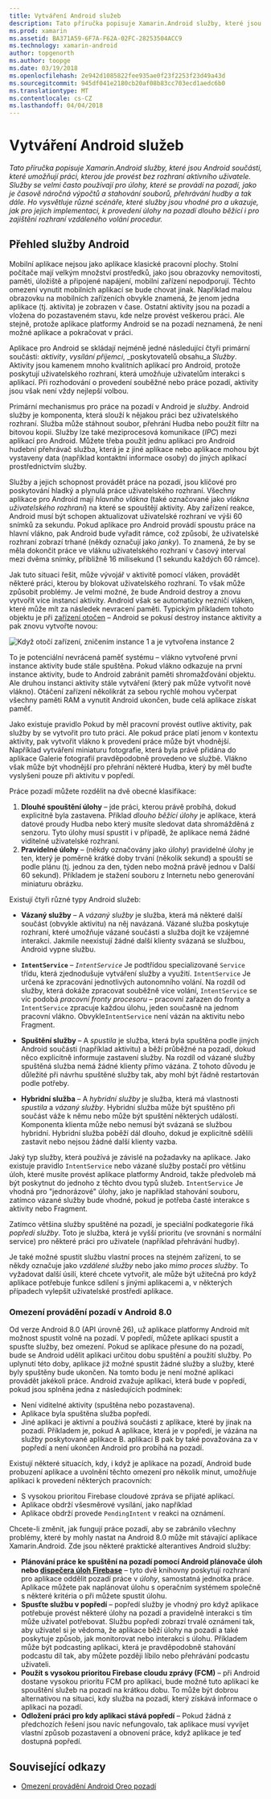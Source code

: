 ```yaml
---
title: Vytváření Android služeb
description: Tato příručka popisuje Xamarin.Android služby, které jsou Android součásti, které umožňují práci, kterou jde provést bez rozhraní aktivního uživatele. Služby se velmi často používají pro úlohy, které se provádí na pozadí, jako je časově náročná výpočtů a stahování souborů, přehrávání hudby a tak dále. Ho vysvětluje různé scénáře, které služby jsou vhodné pro a ukazuje, jak pro jejich implementaci, k provedení úlohy na pozadí dlouho běžící i pro zajištění rozhraní vzdáleného volání procedur.
ms.prod: xamarin
ms.assetid: BA371A59-6F7A-F62A-02FC-28253504ACC9
ms.technology: xamarin-android
author: topgenorth
ms.author: toopge
ms.date: 03/19/2018
ms.openlocfilehash: 2e942d1085822fee935ae0f23f2253f23d49a43d
ms.sourcegitcommit: 945df041e2180cb20af08b83cc703ecd1aedc6b0
ms.translationtype: MT
ms.contentlocale: cs-CZ
ms.lasthandoff: 04/04/2018
---
```

# <a name="creating-android-services"></a>Vytváření Android služeb

_Tato příručka popisuje Xamarin.Android služby, které jsou Android součásti, které umožňují práci, kterou jde provést bez rozhraní aktivního uživatele. Služby se velmi často používají pro úlohy, které se provádí na pozadí, jako je časově náročná výpočtů a stahování souborů, přehrávání hudby a tak dále. Ho vysvětluje různé scénáře, které služby jsou vhodné pro a ukazuje, jak pro jejich implementaci, k provedení úlohy na pozadí dlouho běžící i pro zajištění rozhraní vzdáleného volání procedur._

## <a name="android-services-overview"></a>Přehled služby Android

Mobilní aplikace nejsou jako aplikace klasické pracovní plochy. Stolní počítače mají velkým množství prostředků, jako jsou obrazovky nemovitosti, paměti, úložiště a připojené napájení, mobilní zařízení nepodporují. Těchto omezení vynutit mobilních aplikací se bude chovat jinak. Například malou obrazovku na mobilních zařízeních obvykle znamená, že jenom jedna aplikace (tj. aktivita) je zobrazen v čase. Ostatní aktivity jsou na pozadí a vložena do pozastaveném stavu, kde nelze provést veškerou práci. Ale stejně, protože aplikace platformy Android se na pozadí neznamená, že není možné aplikace a pokračovat v práci. 

Aplikace pro Android se skládají nejméně jedné následující čtyři primární součásti: _aktivity_, _vysílání příjemci_, _poskytovatelů obsahu_a _Služby_. Aktivity jsou kamenem mnoho kvalitních aplikací pro Android, protože poskytují uživatelského rozhraní, která umožňuje uživatelům interakci s aplikací. Při rozhodování o provedení souběžné nebo práce pozadí, aktivity jsou však není vždy nejlepší volbou.
 
Primární mechanismus pro práce na pozadí v Android je _služby_. Android služby je komponenta, která slouží k nějakou práci bez uživatelského rozhraní. Služba může stáhnout soubor, přehrání Hudba nebo použít filtr na bitovou kopii. Služby lze také meziprocesová komunikace (_IPC_) mezi aplikací pro Android. Můžete třeba použít jednu aplikaci pro Android hudební přehrávač služba, která je z jiné aplikace nebo aplikace mohou být vystaveny data (například kontaktní informace osoby) do jiných aplikací prostřednictvím služby. 

Služby a jejich schopnost provádět práce na pozadí, jsou klíčové pro poskytování hladký a plynulá práce uživatelského rozhraní. Všechny aplikace pro Android mají _hlavního vlákna_ (také označované jako _vlákna uživatelského rozhraní_) na které se spouštějí aktivity. Aby zařízení reakce, Android musí být schopen aktualizovat uživatelské rozhraní ve výši 60 snímků za sekundu. Pokud aplikace pro Android provádí spoustu práce na hlavní vlákno, pak Android bude vyřadit rámce, což způsobí, že uživatelské rozhraní zobrazí trhané (někdy označují jako _janky_). To znamená, že by se měla dokončit práce ve vláknu uživatelského rozhraní v časový interval mezi dvěma snímky, přibližně 16 milisekund (1 sekundu každých 60 rámce). 

Jak tuto situaci řešit, může vývojář v aktivitě pomocí vláken, provádět některé práci, kterou by blokovat uživatelského rozhraní. To však může způsobit problémy. Je velmi možné, že bude Android destroy a znovu vytvořit více instancí aktivity. Android však se automaticky nezničí vláken, které může mít za následek nevracení paměti. Typickým příkladem tohoto objektu je při [zařízení otočen](~/android/app-fundamentals/handling-rotation.md) &ndash; Android se pokusí destroy instance aktivity a pak znovu vytvořte novou:

![Když otočí zařízení, zničením instance 1 a je vytvořena instance 2](images/image-01.png)

To je potenciální nevrácená paměť systému &ndash; vlákno vytvořené první instance aktivity bude stále spuštěna. Pokud vlákno odkazuje na první instance aktivity, bude to Android zabránit paměti shromažďování objektu. Ale druhou instanci aktivity stále vytváření (který pak může vytvořit nové vlákno). Otáčení zařízení několikrát za sebou rychlé mohou vyčerpat všechny paměti RAM a vynutit Android ukončen, bude celá aplikace získat paměť.

Jako existuje pravidlo Pokud by měl pracovní provést outlive aktivity, pak služby by se vytvořit pro tuto práci. Ale pokud práce platí jenom v kontextu aktivity, pak vytvořit vlákno k provedení práce může být vhodnější. Například vytváření miniaturu fotografie, která byla právě přidána do aplikace Galerie fotografií pravděpodobně provedeno ve službě. Vlákno však může být vhodnější pro přehrání některé Hudba, který by měl buďte vyslyšeni pouze při aktivitu v popředí.

Práce pozadí můžete rozdělit na dvě obecné klasifikace:

1. **Dlouhé spouštění úlohy** &ndash; jde práci, kterou právě probíhá, dokud explicitně byla zastavena. Příklad _dlouho běžící úlohy_ je aplikace, která datové proudy Hudba nebo který musíte sledovat data shromážděná z senzoru. Tyto úlohy musí spustit i v případě, že aplikace nemá žádné viditelné uživatelské rozhraní.
2. **Pravidelné úlohy** &ndash; (někdy označovány jako _úlohy_) pravidelné úlohy je ten, který je poměrně krátké doby trvání (několik sekund) a spouští se podle plánu (tj. jednou za den, týden nebo možná právě jednou v Další 60 sekund). Příkladem je stažení souboru z Internetu nebo generování miniaturu obrázku.

Existují čtyři různé typy Android služeb:

* **Vázaný služby** &ndash; A _vázaný služby_ je služba, která má některé další součást (obvykle aktivitu) na něj navázaná. Vázané služba poskytuje rozhraní, které umožňuje vázané součásti a služba dojít ke vzájemné interakci. Jakmile neexistují žádné další klienty svázaná se službou, Android vypne službu. 

* **`IntentService`** &ndash; _`IntentService`_ Je podtřídou specializované `Service` třídu, která zjednodušuje vytváření služby a využití. `IntentService` Je určená ke zpracování jednotlivých autonomního volání. Na rozdíl od služby, která dokáže zpracovat souběžně více volání, `IntentService` se víc podobá _pracovní fronty procesoru_ &ndash; pracovní zařazen do fronty a `IntentService` zpracuje každou úlohu, jeden současně na jednom pracovní vlákno. Obvykle`IntentService` není vázán na aktivitu nebo Fragment. 

* **Spuštění služby** &ndash; A _spustila_ je služba, která byla spuštěna podle jiných Android součásti (například aktivitu) a běží průběžné na pozadí, dokud něco explicitně informuje zastavení služby. Na rozdíl od vázané služby spuštěná služba nemá žádné klienty přímo vázána. Z tohoto důvodu je důležité při návrhu spuštěné služby tak, aby mohl být řádně restartován podle potřeby.

* **Hybridní služba** &ndash; A _hybridní služby_ je služba, která má vlastnosti _spustila_ a _vázaný služby_. Hybridní služba může být spuštěno při součást váže k němu nebo může být spuštění některých událostí. Komponenta klienta může nebo nemusí být svázaná se službou hybridní. Hybridní služba poběží dál dlouho, dokud je explicitně sdělili zastavit nebo nejsou žádné další klienty vazba.

Jaký typ služby, která používá je závislé na požadavky na aplikace. Jako existuje pravidlo `IntentService` nebo vázané služby postačí pro většinu úloh, které musíte provést aplikace platformy Android, takže předvoleb má být poskytnut do jednoho z těchto dvou typů služeb. `IntentService` Je vhodná pro "jednorázové" úlohy, jako je například stahování souboru, zatímco vázané služby bude vhodné, pokud je potřeba časté interakce s aktivity nebo Fragment. 

Zatímco většina služby spuštěné na pozadí, je speciální podkategorie říká _popředí služby_. Toto je služba, která je vyšší prioritu (ve srovnání s normální service) pro některé práci pro uživatele (například přehrávání hudby). 

Je také možné spustit službu vlastní proces na stejném zařízení, to se někdy označuje jako _vzdálené služby_ nebo jako _mimo proces služby_. To vyžadovat další úsilí, které chcete vytvořit, ale může být užitečná pro když aplikace potřebuje funkce sdílení s jinými aplikacemi a, v některých případech vylepšit uživatelské prostředí aplikace. 

### <a name="background-execution-limits-in-android-80"></a>Omezení provádění pozadí v Android 8.0

Od verze Android 8.0 (API úrovně 26), už aplikace platformy Android mít možnost spustit volně na pozadí. V popředí, můžete aplikaci spustit a spusťte služby, bez omezení. Pokud se aplikace přesune do na pozadí, bude se Android udělit aplikaci určitou dobu spuštění a použití služby. Po uplynutí této doby, aplikace již možné spustit žádné služby a služby, které byly spuštěny bude ukončen. Na tomto bodu je není možné aplikaci provádět jakékoli práce. Android zvažuje aplikaci, která bude v popředí, pokud jsou splněna jedna z následujících podmínek:

* Není viditelné aktivity (spuštěna nebo pozastavena).
* Aplikace byla spuštěna služba popředí.
* Jiné aplikaci je aktivní a používá součásti z aplikace, které by jinak na pozadí. Příkladem je, pokud A aplikace, která je v popředí, je vázána na služby poskytované aplikace B. aplikaci B pak by také považována za v popředí a není ukončen Android pro probíhá na pozadí.

Existují některé situacích, kdy, i když je aplikace na pozadí, Android bude probuzení aplikace a uvolnění těchto omezení pro několik minut, umožňuje aplikaci k provedení některých pracovních:
* S vysokou prioritou Firebase cloudové zpráva se přijaté aplikací.
* Aplikace obdrží všesměrové vysílání, jako například 
* Aplikace obdrží provede `PendingIntent` v reakci na oznámení.

Chcete-li změnit, jak fungují práce pozadí, aby se zabránilo všechny problémy, které by mohly nastat na Android 8.0 může mít stávající aplikace Xamarin.Android. Zde jsou některé praktické alterantives Android služby:

* **Plánování práce ke spuštění na pozadí pomocí Android plánovače úloh nebo [dispečera úloh Firebase](~/android/platform/firebase-job-dispatcher.md)**  &ndash; tyto dvě knihovny poskytují rozhraní pro aplikace oddělit pozadí práce v _úlohy_, samostatná jednotka práce. Aplikace můžete pak naplánovat úlohu s operačním systémem společně s některé kritéria o při můžete spustit úlohu.
* **Spusťte službu v popředí** &ndash; popředí služby je vhodný pro když aplikace potřebuje provést některé úlohy na pozadí a pravidelně interakci s tím může uživatel potřebovat. Službu popředí zobrazí trvalé oznámení tak, aby uživatel si je vědoma, že aplikace běží úlohy na pozadí a také poskytuje způsob, jak monitorovat nebo interakci s úlohu. Příkladem může být podcasting aplikaci, která je pravděpodobně stahování podcastu díl tak, aby můžete později líbilo nebo přehrávání podcastu uživateli. 
* **Použít s vysokou prioritou Firebase cloudu zprávy (FCM)** &ndash; při Android dostane vysokou prioritu FCM pro aplikaci, bude možné tuto aplikaci ke spouštění služeb na pozadí na krátkou dobu. To může být dobrou alternativou na situaci, kdy služba na pozadí, který získává informace o aplikaci na pozadí. 
* **Odložení práci pro kdy aplikaci stává popředí** &ndash; Pokud žádná z předchozích řešení jsou navíc nefungovalo, tak aplikace musí vyvíjet vlastní způsob pozastavení a obnovení práce, když aplikace je teď dostupná popředí.

## <a name="related-links"></a>Související odkazy

* [Omezení provádění Android Oreo pozadí](https://www.youtube.com/watch?v=Pumf_4yjTMc)